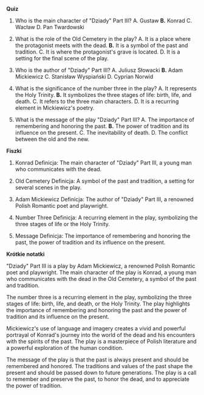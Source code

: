  **Quiz**

1. Who is the main character of "Dziady" Part III?
   A. Gustaw
   **B.** Konrad
   C. Wacław
   D. Pan Twardowski

2. What is the role of the Old Cemetery in the play?
   A. It is a place where the protagonist meets with the dead.
   **B.** It is a symbol of the past and tradition.
   C. It is where the protagonist's grave is located.
   D. It is a setting for the final scene of the play.

3. Who is the author of "Dziady" Part III?
   A. Juliusz Słowacki
   **B.** Adam Mickiewicz
   C. Stanisław Wyspiański
   D. Cyprian Norwid

4. What is the significance of the number three in the play?
   A. It represents the Holy Trinity.
   **B.** It symbolizes the three stages of life: birth, life, and death.
   C. It refers to the three main characters.
   D. It is a recurring element in Mickiewicz's poetry.

5. What is the message of the play "Dziady" Part III?
   A. The importance of remembering and honoring the past.
   **B.** The power of tradition and its influence on the present.
   C. The inevitability of death.
   D. The conflict between the old and the new.

**Fiszki**

1. Konrad
   Definicja: The main character of "Dziady" Part III, a young man who communicates with the dead.

2. Old Cemetery
   Definicja: A symbol of the past and tradition, a setting for several scenes in the play.

3. Adam Mickiewicz
   Definicja: The author of "Dziady" Part III, a renowned Polish Romantic poet and playwright.

4. Number Three
   Definicja: A recurring element in the play, symbolizing the three stages of life or the Holy Trinity.

5. Message
   Definicja: The importance of remembering and honoring the past, the power of tradition and its influence on the present.

**Krótkie notatki**

"Dziady" Part III is a play by Adam Mickiewicz, a renowned Polish Romantic poet and playwright. The main character of the play is Konrad, a young man who communicates with the dead in the Old Cemetery, a symbol of the past and tradition.

The number three is a recurring element in the play, symbolizing the three stages of life: birth, life, and death, or the Holy Trinity. The play highlights the importance of remembering and honoring the past and the power of tradition and its influence on the present.

Mickiewicz's use of language and imagery creates a vivid and powerful portrayal of Konrad's journey into the world of the dead and his encounters with the spirits of the past. The play is a masterpiece of Polish literature and a powerful exploration of the human condition.

The message of the play is that the past is always present and should be remembered and honored. The traditions and values of the past shape the present and should be passed down to future generations. The play is a call to remember and preserve the past, to honor the dead, and to appreciate the power of tradition.